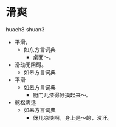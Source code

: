 # 滑爽
huaeh8 shuan3
+ 平滑。
  * 如东方言词典
    - 桌面～。
+ 滑动无阻碍。
  * 如皋方言词典
+ 平滑
  * 如皋方言词典
    - 厨门儿漆得好摸起来～。
+ 乾松爽适
  * 如皋方言词典
    - 伢儿凉快啊，身上是～的，没汗。
